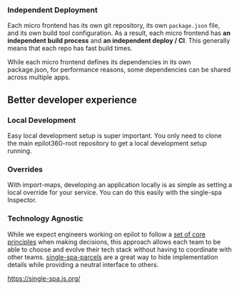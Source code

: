 ### Independent Deployment

Each micro frontend has its own git repository, its own `package.json` file, and its own build tool configuration. As a result, each micro frontend has **an independent build process** and **an independent deploy / CI**. This generally means that each repo has fast build times.

While each micro frontend defines its dependencies in its own package.json, for performance reasons, some dependencies can be shared across multiple apps.

## Better developer experience

### Local Development

Easy local development setup is super important. You only need to clone the main epilot360-root repository to get a local development setup running.

### Overrides

With import-maps, developing an application locally is as simple as setting a local override for your service. You can do this easily with the single-spa Inspector.

### Technology Agnostic

While we expect engineers working on epilot to follow a [set of core principles](https://github.com/epilot-dev/engineering-principles "https://github.com/epilot-dev/engineering-principles") when making decisions, this approach allows each team to be able to choose and evolve their tech stack without having to coordinate with other teams. [single-spa-parcels](https://single-spa.js.org/docs/parcels-overview "https://single-spa.js.org/docs/parcels-overview") are a great way to hide implementation details while providing a neutral interface to others.

https://single-spa.js.org/
